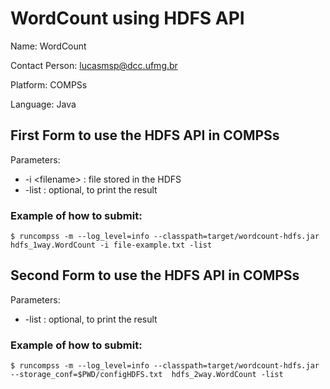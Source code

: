 
# WordCount using HDFS API

Name: WordCount

Contact Person: lucasmsp@dcc.ufmg.br

Platform: COMPSs

Language: Java



##	First Form to use the HDFS API in COMPSs

Parameters: 

* -i \<filename> : file stored in the HDFS
* -list : optional, to print the result


### Example of how to submit:


```$ runcompss -m --log_level=info --classpath=target/wordcount-hdfs.jar hdfs_1way.WordCount -i file-example.txt -list```


##	Second Form to use the HDFS API in COMPSs

Parameters: 

* -list  		  : optional, to print the result 


### Example of how to submit:

```$ runcompss -m --log_level=info --classpath=target/wordcount-hdfs.jar --storage_conf=$PWD/configHDFS.txt  hdfs_2way.WordCount -list```


